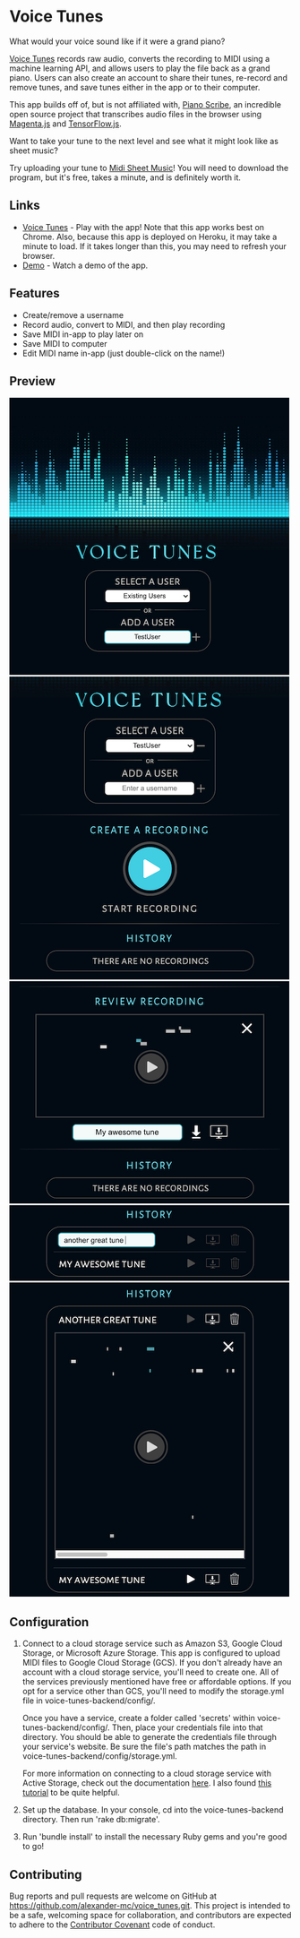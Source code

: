 # Voice Tunes

What would your voice sound like if it were a grand piano?

[Voice Tunes](https://voice-tunes.herokuapp.com/) records raw audio, converts the recording to MIDI using a machine learning API, and allows users to play the file back as a grand piano. Users can also create an account to share their tunes, re-record and remove tunes, and save tunes either in the app or to their computer.

This app builds off of, but is not affiliated with, [Piano Scribe](https://piano-scribe.glitch.me/), an incredible open source project that transcribes audio files in the browser using [Magenta.js](https://magenta.tensorflow.org/) and [TensorFlow.js](https://www.tensorflow.org/js/).

Want to take your tune to the next level and see what it might look like as sheet music? 

Try uploading your tune to [Midi Sheet Music](http://midisheetmusic.com)! You will need to download the program, but it's free, takes a minute, and is definitely worth it.

## Links

+ [Voice Tunes](https://voice-tunes.herokuapp.com/) - Play with the app! Note that this app works best on Chrome. Also, because this app is deployed on Heroku, it may take a minute to load. If it takes longer than this, you may need to refresh your browser.
+ [Demo](https://youtu.be/lcCIhgYTCfo) - Watch a demo of the app.

## Features

+ Create/remove a username
+ Record audio, convert to MIDI, and then play recording
+ Save MIDI in-app to play later on
+ Save MIDI to computer
+ Edit MIDI name in-app (just double-click on the name!)

## Preview

![Username Screen](/public/screenshots/01_Username.png)
![Record Screen](/public/screenshots/02_Record.png)
![Review Screen](/public/screenshots/03_Review.png)
![History - Edit Screen](/public/screenshots/04_History_Edit.png)
![History - Playback Screen](/public/screenshots/05_History_Playback.png)

## Configuration

1. Connect to a cloud storage service such as Amazon S3, Google Cloud Storage, or Microsoft Azure Storage. This app is configured to upload MIDI files to Google Cloud Storage (GCS). If you don't already have an account with a cloud storage service, you'll need to create one. All of the services previously mentioned have free or affordable options. If you opt for a service other than GCS, you'll need to modify the storage.yml file in voice-tunes-backend/config/.

     Once you have a service, create a folder called 'secrets' within voice-tunes-backend/config/. Then, place your credentials file into that directory. You should be able to generate the credentials file through your service's website. Be sure the file's path matches the path in voice-tunes-backend/config/storage.yml.  

     For more information on connecting to a cloud storage service with Active Storage, check out the documentation [here](https://guides.rubyonrails.org/active_storage_overview.html). I also found [this tutorial](https://pjbelo.medium.com/setting-up-rails-5-2-active-storage-using-google-cloud-storage-and-heroku-23df91e830f8) to be quite helpful.  

2.  Set up the database. In your console, cd into the voice-tunes-backend directory. Then run 'rake db:migrate'.

3. Run 'bundle install' to install the necessary Ruby gems and you're good to go!

## Contributing

Bug reports and pull requests are welcome on GitHub at https://github.com/alexander-mc/voice_tunes.git. This project is intended to be a safe, welcoming space for collaboration, and contributors are expected to adhere to the [Contributor Covenant](contributor-covenant.org) code of conduct.